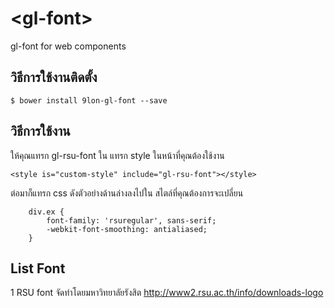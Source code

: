 # \<gl-font\>

gl-font for web components

## วิธีการใช้งานติดตั้ง

```
$ bower install 9lon-gl-font --save
```

## วิธีการใช้งาน
ให้คุณแทรก gl-rsu-font ใน แทรก style ในหน้าที่คุณต้องใช้งาน
```
<style is="custom-style" include="gl-rsu-font"></style>
```
ต่อมาก็แทรก css ดังตัวอย่างด้านล่างลงไปใน สไตล์ที่คุณต้องการจะเปลี่ยน 
```
    div.ex {
        font-family: 'rsuregular', sans-serif;
        -webkit-font-smoothing: antialiased;
    }
```
## List Font
1 RSU font จัดทำโดยมหาวิทยาลัยรังสิต http://www2.rsu.ac.th/info/downloads-logo